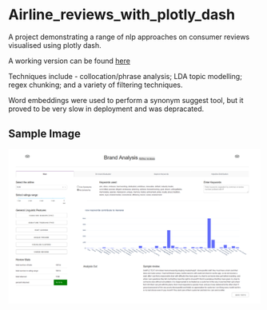 # Airline_reviews_with_plotly_dash
A project demonstrating a range of nlp approaches on consumer reviews visualised using plotly dash.

A working version can be found <a href="http://64.225.67.155:8050/" target="_blank">here</a>

Techniques include - collocation/phrase analysis; LDA topic modelling; regex chunking; and a variety of filtering techniques. 

Word embeddings were used to perform a synonym suggest tool, but it proved to be very slow in deployment and was depracated.

## Sample Image
<p>
<img src = 'https://github.com/PeterCaine/Airline_reviews_with_plotly_dash/blob/master/assets/image.PNG'>
 </p>
